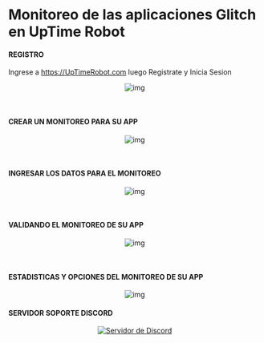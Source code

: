 # Monitoreo de las aplicaciones Glitch en UpTime Robot

#### REGISTRO
Ingrese a https://UpTimeRobot.com luego Registrate y Inicia Sesion
<br/>
<p align="center">
    <img src="https://photohub.glitch.me/image/1604339325884-62.PNG" alt="img">
</p>
<br/>

#### CREAR UN MONITOREO PARA SU APP
<p align="center">
    <img src="https://i.imgur.com/gvEHngx.png" alt="img">
</p>
<br/>

#### INGRESAR LOS DATOS PARA EL MONITOREO
<p align="center">
    <img src="https://i.imgur.com/nWTtgd0.png" alt="img">
</p>
<br/>

#### VALIDANDO EL MONITOREO DE SU APP
<p align="center">
    <img src="https://i.imgur.com/5EgPwJw.png" alt="img">
</p>
<br/>

#### ESTADISTICAS Y OPCIONES DEL MONITOREO DE SU APP
<p align="center">
    <img src="https://i.imgur.com/WNurYQA.png" alt="img">
</p>


#### SERVIDOR SOPORTE DISCORD
<p align="center">
  <a href="https://Discord.MarioDev.XYZ"><img src="https://discord.com/api/guilds/615179530247733268/widget.png?style=banner2" alt="Servidor de Discord"></a>
</p>
